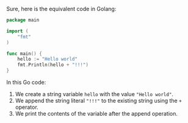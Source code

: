  Sure, here is the equivalent code in Golang:

```go
package main

import (
	"fmt"
)

func main() {
	hello := "Hello world"
	fmt.Println(hello + "!!!")
}
```

In this Go code:
1. We create a string variable `hello` with the value `"Hello world"`.
2. We append the string literal `"!!!"` to the existing string using the `+` operator.
3. We print the contents of the variable after the append operation.
